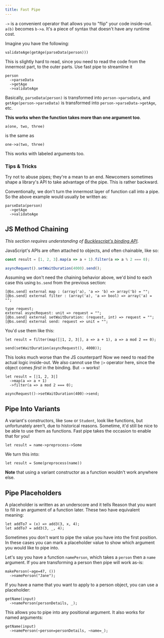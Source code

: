 ```yaml
---
title: Fast Pipe
---
```


`->` is a convenient operator that allows you to "flip" your code inside-out. `a(b)` becomes `b->a`. It's a piece of syntax that doesn't have any runtime cost.

Imagine you have the following:

```reason
validateAge(getAge(parseData(person)))
```

This is slightly hard to read, since you need to read the code from the innermost part, to the outer parts. Use fast pipe to streamline it

```reason
person
  ->parseData
  ->getAge
  ->validateAge
```

Basically, `parseData(person)` is transformed into `person->parseData`, and `getAge(person->parseData)` is transformed into `person->parseData->getAge`, etc.

**This works when the function takes more than one argument too**.

```reason
a(one, two, three)
```

is the same as

```reason
one->a(two, three)
```

This works with labeled arguments too.

### Tips & Tricks

Try not to abuse pipes; they're a mean to an end. Newcomers sometimes shape a library's API to take advantage of the pipe. This is rather backward.

Conventionally, we don't turn the innermost layer of function call into a pipe. So the above example would usually be written as:

```reason
parseData(person)
  ->getAge
  ->validateAge
```

## JS Method Chaining

_This section requires understanding of [Bucklescript's binding API](https://bucklescript.github.io/docs/en/function#object-method)_.

JavaScript's APIs are often attached to objects, and often chainable, like so:

```js
const result = [1, 2, 3].map(a => a + 1).filter(a => a % 2 === 0);

asyncRequest().setWaitDuration(4000).send();
```

Assuming we don't need the chaining behavior above, we'd bind to each case this using `bs.send` from the previous section:

```reason
[@bs.send] external map : (array('a), 'a => 'b) => array('b) = "";
[@bs.send] external filter : (array('a), 'a => bool) => array('a) = "";

type request;
external asyncRequest: unit => request = "";
[@bs.send] external setWaitDuration: (request, int) => request = "";
[@bs.send] external send: request => unit = "";
```

You'd use them like this:

```reason
let result = filter(map([|1, 2, 3|], a => a + 1), a => a mod 2 == 0);

send(setWaitDuration(asyncRequest(), 4000));
```

This looks much worse than the JS counterpart! Now we need to read the actual logic inside-out. We also cannot use the `|>` operator here, since the object comes _first_ in the binding. But `->` works!

```reason
let result = [|1, 2, 3|]
  ->map(a => a + 1)
  ->filter(a => a mod 2 === 0);

asyncRequest()->setWaitDuration(400)->send;
```

## Pipe Into Variants

A variant's constructors, like `Some` or `Student`, look like functions, but unfortunately aren't, due to historical reasons. Sometime, it'd still be nice to be able to use them as functions. Fast pipe takes the occasion to enable that for you!

```reason
let result = name->preprocess->Some
```

We turn this into:

```reason
let result = Some(preprocess(name))
```

**Note** that using a variant constructor as a function wouldn't work anywhere else.

## Pipe Placeholders

A placeholder is written as an underscore and it tells Reason that you want to fill in an argument of a function later. These two have equivalent meaning:

```reason
let addTo7 = (x) => add3(3, x, 4);
let addTo7 = add3(3, _, 4);
```

Sometimes you don't want to pipe the value you have into the first position. In these cases you can mark a placeholder value to show which argument you would like to pipe into.

Let's say you have a function `namePerson`, which takes a `person` then a `name` argument. If you are transforming a person then pipe will work as-is:

```reason
makePerson(~age=47, ())
  ->namePerson("Jane");
```

If you have a name that you want to apply to a person object, you can use a placeholder:

```reason
getName(input)
  ->namePerson(personDetails, _);
```

This allows you to pipe into any positional argument. It also works for named arguments:

```reason
getName(input)
  ->namePerson(~person=personDetails, ~name=_);
```
